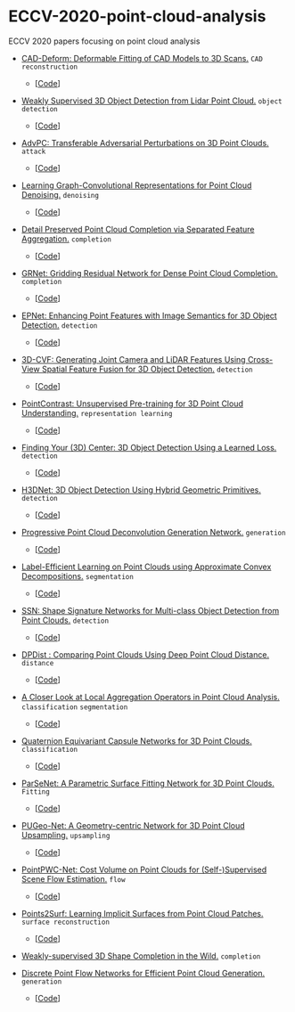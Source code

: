 # ECCV-2020-point-cloud-analysis
ECCV 2020 papers focusing on point cloud analysis

- [CAD-Deform: Deformable Fitting of CAD Models to 3D Scans.](https://arxiv.org/pdf/2007.11965.pdf)  ` CAD reconstruction ` 
  - [[Code](https://github.com/alexeybokhovkin/CAD-Deform)]

- [Weakly Supervised 3D Object Detection from Lidar Point Cloud.](https://arxiv.org/pdf/2007.11901.pdf)  ` object detection ` 
  - [[Code](https://github.com/hlesmqh/WS3D)]

- [AdvPC: Transferable Adversarial Perturbations on 3D Point Clouds.](https://arxiv.org/abs/1912.00461)  ` attack ` 
  - [[Code](https://github.com/ajhamdi/AdvPC)]

- [Learning Graph-Convolutional Representations for Point Cloud Denoising.](https://arxiv.org/abs/2007.02578)  ` denoising ` 
  - [[Code](https://github.com/diegovalsesia/GPDNet)]

- [Detail Preserved Point Cloud Completion via Separated Feature Aggregation.](https://arxiv.org/pdf/2007.02374.pdf)  ` completion ` 
  - [[Code](https://github.com/XLechter/Detail-Preserved-Point-Cloud-Completion-via-SFA)]

- [GRNet: Gridding Residual Network for Dense Point Cloud Completion.](https://arxiv.org/abs/2006.03761)  ` completion ` 
  - [[Code](https://github.com/hzxie/GRNet)]

- [EPNet: Enhancing Point Features with Image Semantics for 3D Object Detection.]()  ` detection ` 
  - [[Code](https://github.com/happinesslz/EPNet)]

- [3D-CVF: Generating Joint Camera and LiDAR Features Using Cross-View Spatial Feature Fusion for 3D Object Detection.](https://arxiv.org/pdf/2004.12636.pdf)  ` detection ` 
  - [[Code](https://github.com/rasd3/3D-CVF)]

- [PointContrast: Unsupervised Pre-training for 3D Point Cloud Understanding.](https://arxiv.org/pdf/2007.10985.pdf)  ` representation learning `  
  - [[Code](https://github.com/facebookresearch/PointContrast)]

- [Finding Your (3D) Center: 3D Object Detection Using a Learned Loss.](https://arxiv.org/abs/2004.02693)  ` detection ` 
  - [[Code](https://github.com/dgriffiths3/finding-your-center)]

- [H3DNet: 3D Object Detection Using Hybrid Geometric Primitives.](https://arxiv.org/pdf/2006.05682.pdf)  ` detection ` 
  - [[Code](https://github.com/zaiweizhang/H3DNet)]

- [Progressive Point Cloud Deconvolution Generation Network.](https://arxiv.org/pdf/2007.05361.pdf)  ` generation ` 
  - [[Code](https://github.com/fpthink/PDGN)]

- [Label-Efficient Learning on Point Clouds using Approximate Convex Decompositions.](https://arxiv.org/abs/2003.13834.pdf)  ` segmentation ` 
  - [[Code](https://github.com/matheusgadelha/PointCloudLearningACD)]

- [SSN: Shape Signature Networks for Multi-class Object Detection from Point Clouds.](https://arxiv.org/abs/2004.02774)  ` detection ` 
  - [[Code](https://github.com/xinge008/SSN)]

- [DPDist : Comparing Point Clouds Using Deep Point Cloud Distance.](https://arxiv.org/abs/2004.11784.pdf)  ` distance ` 
  - [[Code](https://github.com/dahliau/DPDist)]

- [A Closer Look at Local Aggregation Operators in Point Cloud Analysis.](https://arxiv.org/abs/2007.01294)  ` classification `  ` segmentation ` 
  - [[Code](https://github.com/zeliu98/CloserLook3D)]

- [Quaternion Equivariant Capsule Networks for 3D Point Clouds.](https://arxiv.org/pdf/1912.12098.pdf)  ` classification ` 
  - [[Code](https://github.com/tolgabirdal/qenetworks)]

- [ParSeNet: A Parametric Surface Fitting Network for 3D Point Clouds.](https://arxiv.org/abs/2003.12181.pdf)  ` Fitting `  
  - [[Code](https://github.com/Hippogriff/parsenet-codebase)]

- [PUGeo-Net: A Geometry-centric Network for 3D Point Cloud Upsampling.](https://arxiv.org/pdf/2002.10277.pdf)  ` upsampling `  
  - [[Code](https://github.com/ninaqy/PUGeo)]

- [PointPWC-Net: Cost Volume on Point Clouds for (Self-)Supervised Scene Flow Estimation.](https://arxiv.org/abs/1911.12408)  ` flow `  
  - [[Code](https://github.com/DylanWusee/PointPWC)]

- [Points2Surf: Learning Implicit Surfaces from Point Cloud Patches.](https://arxiv.org/pdf/2007.10453.pdf)  ` surface reconstruction `  
  - [[Code](https://github.com/ErlerPhilipp/points2surf)]

- [Weakly-supervised 3D Shape Completion in the Wild.](http://www.ecva.net/papers/eccv_2020/papers_ECCV/papers/123500273.pdf)   ` completion ` 

- [Discrete Point Flow Networks for Efficient Point Cloud Generation.](https://arxiv.org/abs/2007.10170)  ` generation `  
  - [[Code](https://github.com/Regenerator/dpf-nets)]
